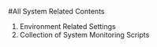 #All System Related Contents
1) Environment Related Settings
2) Collection of System Monitoring Scripts
